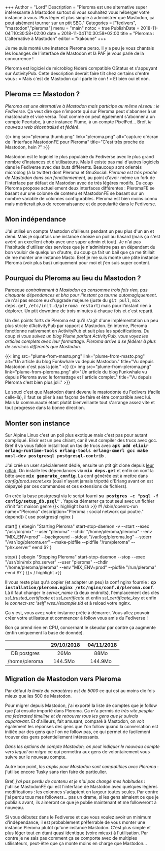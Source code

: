 +++
Author = "Lord"
Description = "Pleroma est une alternative super intéressante à Mastodon surtout si vous souhaitez vous héberger votre instance à vous. Plus léger et plus simple à administrer que Mastodon, ça peut aisément tourner sur un ptit SBC."
Categories = ["fedivers", "mastodon","pleroma"]
menu = "main"
notoc = true
PublishDate = 2018-11-04T10:30:58+02:00
date = 2018-11-04T10:30:58+02:00
title = "Pleroma : L'alternative à Mastodon"
editor = "kakoune"
+++

Je me suis monté une instance Pleroma perso.
Il y a peu je vous chantais les louanges de l'interface de Mastodon et là PAF je vous parle de la concurrence !

Pleroma est logiciel de microblog fédéré compatible OStatus et s'appuyant sur ActivityPub.
Cette description devrait faire tilt chez certains d'entre vous : « Mais c'est de Mastodon qu'il parle le con ! »
Et bien oui et non.

## Pleroma == Mastodon ?
*Pleroma est une alternative à Mastodon mais participe au même réseau : le Fediverse.*
Ça veut dire que n'importe qui sur Pleroma peut s'abonner à un mastonaute et vice versa.
Tout comme on peut également s'abonner à un compte Peertube, à une instance Plume, à un compte PixelFed…
Bref, *le nouveau web décentralisé et fédéré*.

{{< img src="pleroma.thumb.png" link="pleroma.png" alt="capture d'écran de l'Interface MastodonFE pour Pleroma" title="C'est très proche de Mastodon, hein ?" >}}

Mastodon est le logiciel le plus populaire du Fediverse avec le plus grand nombre d'instances et d'utilisateurs.
Mais il existe pas mal d'autres logiciels dans le Fediverse avec des buts différents.
Beaucoup sont orientés microblog (à la twitter) dont Pleroma et GnuSocial.
*Pleroma est très proche de Mastodon dans son fonctionnement*, au point d'avoir même un fork de l'interface par défaut de Mastodon avec de très légères modifs.
Du coup Pleroma propose actuellement deux interfaces différentes : PleromaFE se basant sur une colonne de contenu et MastodonFE se basant sur un nombre variable de colonnes configurables.
Pleroma est bien moins connu mais mériterait plus de reconnaissance et de popularité dans le Fediverse.

## Mon indépendance
J'ai utilisé un compte Mastodon d'ailleurs pendant un peu plus d'un an et demi.
Mais je squattais une instance choisie un poil au hasard (mais ça s'est avéré un excellent choix avec une super admin et tout).
Je n'ai pas l'habitude d'utiliser des services que je n'administre pas en dépendant du bon vouloir de quelqu'un d'autre, du coup ça fait un bail que ça me titillait de me monter une instance Masto.
Bref je me suis monté une ptite instance Pleroma (voir plus bas) uniquement pour moi et j'en suis super content.

## Pourquoi du Pleroma au lieu du Mastodon ?
Parceque *contrairement à Mastodon ça consomme trois fois rien, pas cinquante dépendances et bha pour l'instant ça tourne automagiquement*.
Je n'ai pas encore eu d'upgrade majeure (juste du <samp>git pull</samp>, <samp>mix deps.get</samp>, <samp>/etc/init.d/pleroma restart</samp>) mais pour l'instant rien à déplorer.
Un ptit downtime de trois minutes à chaque fois et c'est reparti.

Un des points forts de Pleroma est qu'il s'agit d'une implémentation un peu plus stricte d'ActivityPub par rapport à Mastodon.
En interne, Pleroma fonctionne nativement en ActivityPub et suit plus les spécifications.
Du coup *si vous suivez un blog Plume parlant ActivityPub, vous voyez les articles complets avec leur formattage.*
*Pleroma arrive à se fédérer à plus de services différents que Mastodon.*

{{< img src="plume-from-masto.png" link="plume-from-masto.png" alt="Un article du blog Funkwhale vu depuis Mastodon." title="Vu depuis Mastodon c'est pas la joie." >}}
{{< img src="plume-from-pleroma.png" link="plume-from-pleroma.png" alt="Un article du blog Funkwhale vu depuis Pleroma avec le formattage et l'article complet." title="Vu depuis Pleroma c'est bien plus joli." >}}

Le souci c'est que Mastodon étant devenu le mastodonte du Fedivers (facile celle-là), il faut se plier à ses façons de faire et être compatible avec lui.
Mais la communauté étant plutôt bienveillante tout s'arrange assez vite et tout progresse dans la bonne direction.

## Monter son instance
Sur Alpine Linux c'est un poil plus exotique mais c'est pas pour autant compliqué.
Elixir est un peu chiant, car il veut compiler des trucs avec gcc.
Bref il va vous falloir install tout un tas de trucs avec **<samp>apk add elixir erlang-runtime-tools erlang-tools erlang-xmerl gcc make musl-dev postgresql postgresql-contrib</samp>** .

J'ai créé un user spécialement dédié, ensuite un ptit git clone depuis [leur gitlab](https://git.pleroma.social/pleroma/pleroma).
On installe les dépendances via **<samp>mix deps.get</samp>** et enfin on conf la bête avec **<samp>mix generate_config</samp>**.
La conf générée est à mettre dans *config/prod.secret.exs* (ouai n'ayant jamais tripotté d'Erlang avant on est dépaysé par ces commandes et ces extensions de fichiers).

On crée la base postgresql via le script fourni **<samp>su postgres -c "psql -f config/setup_db.psql"</samp>** .
Yapuka démarrer ça tout seul avec un fichier d'init fait maison genre 
{{< highlight bash >}}
#! /sbin/openrc-run
name="Pleroma"
description="Pleroma : social network qui poutre."
depend() {
  use postgresql nginx
}

start() {
  ebegin "Starting Pleroma"
  start-stop-daemon -v --start --exec "/usr/bin/mix" --user "pleroma" --chdir "/home/pleroma/pleroma" --env "MIX_ENV=prod" --background --stdout "/var/log/pleroma.log" --stderr "/var/log/pleroma.err" --make-pidfile --pidfile "/run/pleroma" -- "phx.server"
  eend $?
}

stop() {
  ebegin "Stopping Pleroma"
  start-stop-daemon --stop --exec "/usr/bin/mix phx.server" --user "pleroma" --chdir "/home/pleroma/pleroma" --env "MIX_ENV=prod" --pidfile "/run/pleroma"
  eend $?
}
{{< / highlight >}}

Il vous reste plus qu'à copier (et adapter un peu) la conf nginx fournie : **<samp>cp installation/pleroma.nginx /etc/nginx/conf.d/pleroma.conf</samp>**.
Là il faut changer le *server_name* (à deux endroits), l'emplacement des clés *ssl_trusted_certificate* et *ssl_certificate* et enfin *ssl_certificate_key* et enfin le *connect-src 'self' wss://example.tld* et à reload votre nginx.

Ça y est, vous avez votre instance prête à démarrer.
Vous allez pouvoir créer votre utilisateur et commencer à follow vous amis du Fediverse !

Bon ça prend rien en CPU, concernant le skeudur par contre ça augmente (enfin uniquement la base de donnée).

| |   29/10/2018 |   04/11/2018 |
|:-:|:-:|:-:|
| DB postgres | 26Mo | 88Mo |
| /home/pleroma | 144.5Mo | 144.9Mo |

## Migration de Mastodon vers Pleroma
Par défaut *la limite de caractères est de 5000* ce qui est au moins dix fois mieux que les 500 de Mastodon.

Pour migrer depuis Mastodon, j'ai exporté la liste de comptes que je follow que j'ai ensuite importé dans Pleroma.
Ça m'a permis de *très vite peupler ma federated timeline et de retrouver tous les gens que je suivais auparavant*.
Et d'ailleurs, fait amusant, comparé à Mastodon, on voit également les réponses des gens que l'on follow quand la conversation est initiée par des gens que l'on ne follow pas, ce qui permet de facilement trouver des gens potentiellement intéressants.

*Dans les options de compte Mastodon, on peut indiquer le nouveau compte vers lequel on migre* ce qui permettra aux gens de volontairement vous suivre sur le nouveau compte.

Autre bon point, *les applis pour Mastodon sont compatibles avec Pleroma* : j'utilise encore Tusky sans rien faire de particulier.

Bref, *j'ai pas perdu de contenu et je n'ai pas changé mes habitudes* : j'utilise MastodonFE qui est l'interface de Mastodon avec quelques légères modifications : les colonnes s'adaptent en largeur toutes seules.
Par contre j'ai perdu tous mes followers… pas un drame, si les gens aimaient ce que je publiais avant, ils aimeront ce que je publie maintenant et me followeront à nouveau.

Si vous débutez dans le Fediverse et que vous voulez avoir un minimum d'indépendance, il est probablement préferrable de vous monter une instance Pleroma plutôt qu'une instance Mastodon.
C'est plus simple et plus léger tout en étant quasi identique (voire mieux) à l'utilisation.
Par contre je ne sais pas comment ça se comporte avec de multiples utilisateurs, peut-être que ça monte moins en charge que Mastodon…
